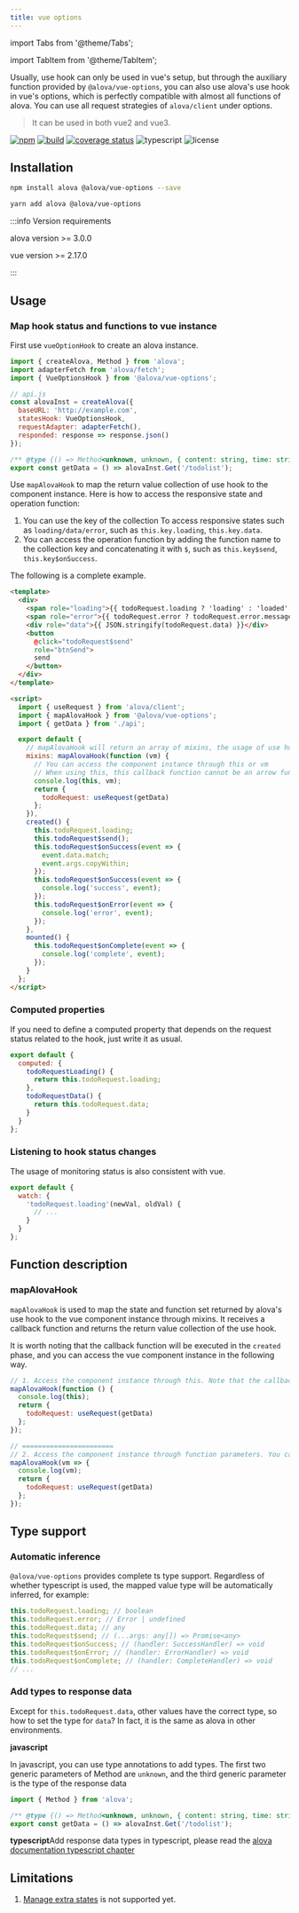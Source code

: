 ```yaml
---
title: vue options
---
```


import Tabs from '@theme/Tabs';

import TabItem from '@theme/TabItem';

Usually, use hook can only be used in vue's setup, but through the auxiliary function provided by `@alova/vue-options`, you can also use alova's use hook in vue's options, which is perfectly compatible with almost all functions of alova. You can use all request strategies of `alova/client` under options.

> It can be used in both vue2 and vue3.

[![npm](https://img.shields.io/npm/v/@alova/vue-options)](https://www.npmjs.com/package/@alova/vue-options)
[![build](https://github.com/alovajs/vue-options/actions/workflows/release.yml/badge.svg?branch=main)](https://github.com/alovajs/vue-options/actions/workflows/release.yml)
[![coverage status](https://coveralls.io/repos/github/alovajs/vue-options/badge.svg?branch=main)](https://coveralls.io/github/alovajs/vue-options?branch=main)
![typescript](https://badgen.net/badge/icon/typescript?icon=typescript&label)
![license](https://img.shields.io/badge/license-MIT-blue.svg)

## Installation

<Tabs>
<TabItem value="1" label="npm">

```bash
npm install alova @alova/vue-options --save
```

</TabItem>
<TabItem value="2" label="yarn">

```bash
yarn add alova @alova/vue-options
```

</TabItem>
</Tabs>

:::info Version requirements

alova version >= 3.0.0

vue version >= 2.17.0

:::

## Usage

### Map hook status and functions to vue instance

First use `vueOptionHook` to create an alova instance.

```javascript
import { createAlova, Method } from 'alova';
import adapterFetch from 'alova/fetch';
import { VueOptionsHook } from '@alova/vue-options';

// api.js
const alovaInst = createAlova({
  baseURL: 'http://example.com',
  statesHook: VueOptionsHook,
  requestAdapter: adapterFetch(),
  responded: response => response.json()
});

/** @type {() => Method<unknown, unknown, { content: string, time: string }[]>} */
export const getData = () => alovaInst.Get('/todolist');
```

Use `mapAlovaHook` to map the return value collection of use hook to the component instance. Here is how to access the responsive state and operation function:

1. You can use the key of the collection To access responsive states such as `loading/data/error`, such as `this.key.loading`, `this.key.data`.
2. You can access the operation function by adding the function name to the collection key and concatenating it with `$`, such as `this.key$send`, `this.key$onSuccess`.

The following is a complete example.

```html
<template>
  <div>
    <span role="loading">{{ todoRequest.loading ? 'loading' : 'loaded' }}</span>
    <span role="error">{{ todoRequest.error ? todoRequest.error.message : '' }}</span>
    <div role="data">{{ JSON.stringify(todoRequest.data) }}</div>
    <button
      @click="todoRequest$send"
      role="btnSend">
      send
    </button>
  </div>
</template>

<script>
  import { useRequest } from 'alova/client';
  import { mapAlovaHook } from '@alova/vue-options';
  import { getData } from './api';

  export default {
    // mapAlovaHook will return an array of mixins, the usage of use hook is the same as before
    mixins: mapAlovaHook(function (vm) {
      // You can access the component instance through this or vm
      // When using this, this callback function cannot be an arrow function
      console.log(this, vm);
      return {
        todoRequest: useRequest(getData)
      };
    }),
    created() {
      this.todoRequest.loading;
      this.todoRequest$send();
      this.todoRequest$onSuccess(event => {
        event.data.match;
        event.args.copyWithin;
      });
      this.todoRequest$onSuccess(event => {
        console.log('success', event);
      });
      this.todoRequest$onError(event => {
        console.log('error', event);
      });
    },
    mounted() {
      this.todoRequest$onComplete(event => {
        console.log('complete', event);
      });
    }
  };
</script>
```

### Computed properties

If you need to define a computed property that depends on the request status related to the hook, just write it as usual.

```javascript
export default {
  computed: {
    todoRequestLoading() {
      return this.todoRequest.loading;
    },
    todoRequestData() {
      return this.todoRequest.data;
    }
  }
};
```

### Listening to hook status changes

The usage of monitoring status is also consistent with vue.

```javascript
export default {
  watch: {
    'todoRequest.loading'(newVal, oldVal) {
      // ...
    }
  }
};
```

## Function description

### mapAlovaHook

`mapAlovaHook` is used to map the state and function set returned by alova's use hook to the vue component instance through mixins. It receives a callback function and returns the return value collection of the use hook.

It is worth noting that the callback function will be executed in the `created` phase, and you can access the vue component instance in the following way.

```javascript
// 1. Access the component instance through this. Note that the callback function cannot be an arrow function
mapAlovaHook(function () {
  console.log(this);
  return {
    todoRequest: useRequest(getData)
  };
});

// =======================
// 2. Access the component instance through function parameters. You can use arrow functions at this time
mapAlovaHook(vm => {
  console.log(vm);
  return {
    todoRequest: useRequest(getData)
  };
});
```

## Type support

### Automatic inference

`@alova/vue-options` provides complete ts type support. Regardless of whether typescript is used, the mapped value type will be automatically inferred, for example:

```javascript
this.todoRequest.loading; // boolean
this.todoRequest.error; // Error | undefined
this.todoRequest.data; // any
this.todoRequest$send; // (...args: any[]) => Promise<any>
this.todoRequest$onSuccess; // (handler: SuccessHandler) => void
this.todoRequest$onError; // (handler: ErrorHandler) => void
this.todoRequest$onComplete; // (handler: CompleteHandler) => void
// ...
```

### Add types to response data

Except for `this.todoRequest.data`, other values ​​have the correct type, so how to set the type for `data`? In fact, it is the same as alova in other environments.

**javascript**

In javascript, you can use type annotations to add types. The first two generic parameters of Method are `unknown`, and the third generic parameter is the type of the response data

```javascript
import { Method } from 'alova';

/** @type {() => Method<unknown, unknown, { content: string, time: string }[]>} */
export const getData = () => alovaInst.Get('/todolist');
```

**typescript**Add response data types in typescript, please read the [alova documentation typescript chapter](/tutorial/advanced/in-depth/typescript)

## Limitations

1. [Manage extra states](/tutorial/client/in-depth/manage-extra-states) is not supported yet.
